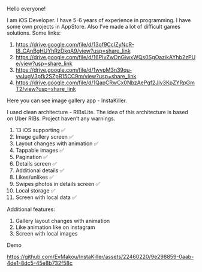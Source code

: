 Hello everyone!

I am iOS Developer. I have 5-6 years of experience in programming. I have some own projects in AppStore. Also I’ve made a lot of difficult games solutions.
Some links:

1. https://drive.google.com/file/d/13of9CcIZyNcR-I8_CAnBgHUYhRzDkqA9/view?usp=share_link
2. https://drive.google.com/file/d/16PIvZwDnGiwxWQs0SgOazikAYhb2zPUe/view?usp=share_link
3. https://drive.google.com/file/d/1wvpM3n39qu-vvJugV3pfk2SZpR15CC9m/view?usp=share_link
4. https://drive.google.com/file/d/1QapCRwCx0NbzAePgf2JIy3KpZYRpGmT2/view?usp=share_link



Here you can see image gallery app - InstaKiller.

I used clean architecture - RIBsLite. The idea of this architecture is based on Uber RIBs.
Project haven’t any warnings.


1. 13 iOS supporting ✅
2. Image gallery screen ✅
3. Layout changes with animation ✅
4. Tappable images ✅
5. Pagination ✅
6. Details screen ✅
7. Additional details ✅
8. Likes/unlikes ✅
9. Swipes photos in details screen ✅
10. Local storage ✅
11. Screen with local data ✅

Additional features:
1. Gallery layout changes with animation
2. Like animation like on instagram
3. Screen with local images

Demo


https://github.com/EvMakou/InstaKiller/assets/22460220/9e298859-0aab-4de1-8dc5-45e8b732f58c



